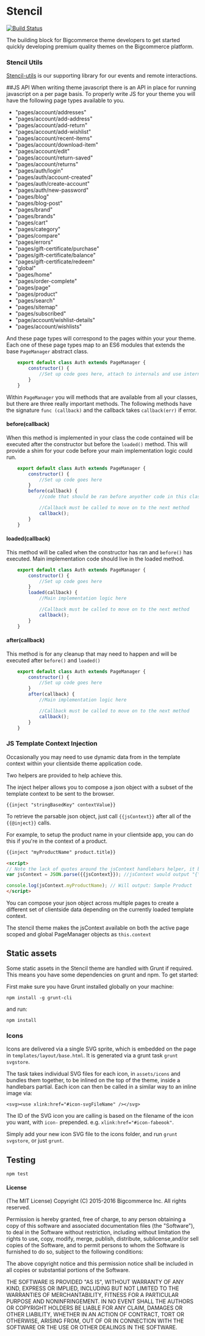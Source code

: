 # Stencil
[![Build Status](https://travis-ci.org/bigcommerce/stencil.svg?branch=master)](https://travis-ci.org/bigcommerce/stencil)

The building block for Bigcommerce theme developers to get started quickly developing premium quality themes on the Bigcommerce platform.

### Stencil Utils
[Stencil-utils](https://github.com/bigcommerce/stencil-utils) is our supporting library for our events and remote interactions.

##JS API
When writing theme javascript there is an API in place for running javascript on a per page basis. To properly write JS for your theme you will have the following
page types available to you.

* "pages/account/addresses"
* "pages/account/add-address"
* "pages/account/add-return"
* "pages/account/add-wishlist"
* "pages/account/recent-items"
* "pages/account/download-item"
* "pages/account/edit"
* "pages/account/return-saved"
* "pages/account/returns"
* "pages/auth/login"
* "pages/auth/account-created"
* "pages/auth/create-account"
* "pages/auth/new-password"
* "pages/blog"
* "pages/blog-post"
* "pages/brand"
* "pages/brands"
* "pages/cart"
* "pages/category"
* "pages/compare"
* "pages/errors"
* "pages/gift-certificate/purchase"
* "pages/gift-certificate/balance"
* "pages/gift-certificate/redeem"
* "global"
* "pages/home"
* "pages/order-complete"
* "pages/page"
* "pages/product"
* "pages/search"
* "pages/sitemap"
* "pages/subscribed"
* "page/account/wishlist-details"
* "pages/account/wishlists"

And these page types will correspond to the pages within your your theme. Each one of these page types map to an ES6 modules that extends the base `PageManager` abstract class.
```javascript
    export default class Auth extends PageManager {
        constructor() {
            //Set up code goes here, attach to internals and use internals as you would 'this'
        }
    }
```
Within `PageManager` you will methods that are available from all your classes, but there are three really important methods. The following methods have the signature
`func (callback)` and the callback takes `callback(err)` if error.

#### before(callback)
When this method is implemented in your class the code contained will be executed after the constructor but before the `loaded()` method. This will provide
a shim for your code before your main implementation logic could run.
```javascript
    export default class Auth extends PageManager {
        constructor() {
            //Set up code goes here
        }
        before(callback) {
            //code that should be ran before anyother code in this class

            //Callback must be called to move on to the next method
            callback();
        }
    }
```
#### loaded(callback)
This method will be called when the constructor has ran and `before()` has executed. Main implementation code should live in the loaded method.
```javascript
    export default class Auth extends PageManager {
        constructor() {
            //Set up code goes here
        }
        loaded(callback) {
            //Main implementation logic here

            //Callback must be called to move on to the next method
            callback();
        }
    }
```

#### after(callback)
This method is for any cleanup that may need to happen and will be executed after `before()` and `loaded()`

```javascript
    export default class Auth extends PageManager {
        constructor() {
            //Set up code goes here
        }
        after(callback) {
            //Main implementation logic here

            //Callback must be called to move on to the next method
            callback();
        }
    }
```

### JS Template Context Injection
Occasionally you may need to use dynamic data from in the template context within your clientside theme application code.

Two helpers are provided to help achieve this.

The inject helper allows you to compose a json object with a subset of the template context to be sent to the browser.
```
{{inject "stringBasedKey" contextValue}}
```

To retrieve the parsable json object, just call `{{jsContext}}` after all of the `{{@inject}}` calls.

For example, to setup the product name in your clientside app, you can do this if you're in the context of a product.
```html
{{inject "myProductName" product.title}}

<script>
// Note the lack of quotes around the jsContext handlebars helper, it becomes a string automatically.
var jsContext = JSON.parse({{jsContext}}); //jsContext would output "{\"myProductName\": \"Sample Product\"}" which can feed directly into your javascript

console.log(jsContext.myProductName); // Will output: Sample Product
</script>
```

You can compose your json object across multiple pages to create a different set of clientside data depending on the currently loaded template context.

The stencil theme makes the jsContext available on both the active page scoped and global PageManager objects as `this.context`


## Static assets
Some static assets in the Stencil theme are handled with Grunt if required. This
means you have some dependencies on grunt and npm. To get started:

First make sure you have Grunt installed globally on your machine:
```
npm install -g grunt-cli
```
and run:
```
npm install
```

### Icons
Icons are delivered via a single SVG sprite, which is embedded on the page in
`templates/layout/base.html`. It is generated via a grunt task `grunt svgstore`.

The task takes individual SVG files for each icon, in `assets/icons` and bundles
them together, to be inlined on the top of the theme, inside a handlebars partial.
Each icon can then be called in a similar way to an inline image via:

```
<svg><use xlink:href="#icon-svgFileName" /></svg>
```

The ID of the SVG icon you are calling is based on the filename of the icon you want,
with `icon-` prepended. e.g. `xlink:href="#icon-fabeook"`.

Simply add your new icon SVG file to the icons folder, and run `grunt svgstore`,
or just `grunt`.

## Testing
```
npm test
```

#### License

(The MIT License)
Copyright (C) 2015-2016 Bigcommerce Inc. 
All rights reserved.

Permission is hereby granted, free of charge, to any person obtaining a copy of this software and associated documentation files (the "Software"), to deal in the Software without restriction, including without limitation the rights to use, copy, modify, merge, publish, distribute, sublicense,and/or sell copies of the Software, and to permit persons to whom the Software is furnished to do so, subject to the following conditions:

The above copyright notice and this permission notice shall be included in all copies or substantial portions of the Software.

THE SOFTWARE IS PROVIDED "AS IS", WITHOUT WARRANTY OF ANY KIND, EXPRESS OR IMPLIED, INCLUDING BUT NOT LIMITED TO THE WARRANTIES OF MERCHANTABILITY, FITNESS FOR A PARTICULAR PURPOSE AND NONINFRINGEMENT. IN NO EVENT SHALL THE AUTHORS OR COPYRIGHT HOLDERS BE LIABLE FOR ANY CLAIM, DAMAGES OR OTHER LIABILITY, WHETHER IN AN ACTION OF CONTRACT, TORT OR OTHERWISE, ARISING FROM, OUT OF OR IN CONNECTION WITH THE SOFTWARE OR THE USE OR OTHER DEALINGS IN THE SOFTWARE.


